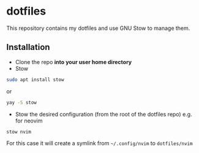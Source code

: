 # dotfiles

This repository contains my dotfiles and use GNU Stow to manage them.

## Installation

- Clone the repo **into your user home directory**
- Stow

```bash
sudo apt install stow
```

or

```bash
yay -S stow
```

- Stow the desired configuration (from the root of the dotfiles repo) e.g. for neovim

```bash
stow nvim
```

For this case it will create a symlink from `~/.config/nvim` to `dotfiles/nvim`
